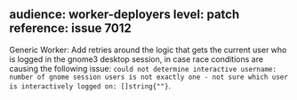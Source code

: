 audience: worker-deployers
level: patch
reference: issue 7012
---
Generic Worker: Add retries around the logic that gets the current user who is logged in the gnome3 desktop session, in case race conditions are causing the following issue: `could not determine interactive username: number of gnome session users is not exactly one - not sure which user is interactively logged on: []string{""}`.
